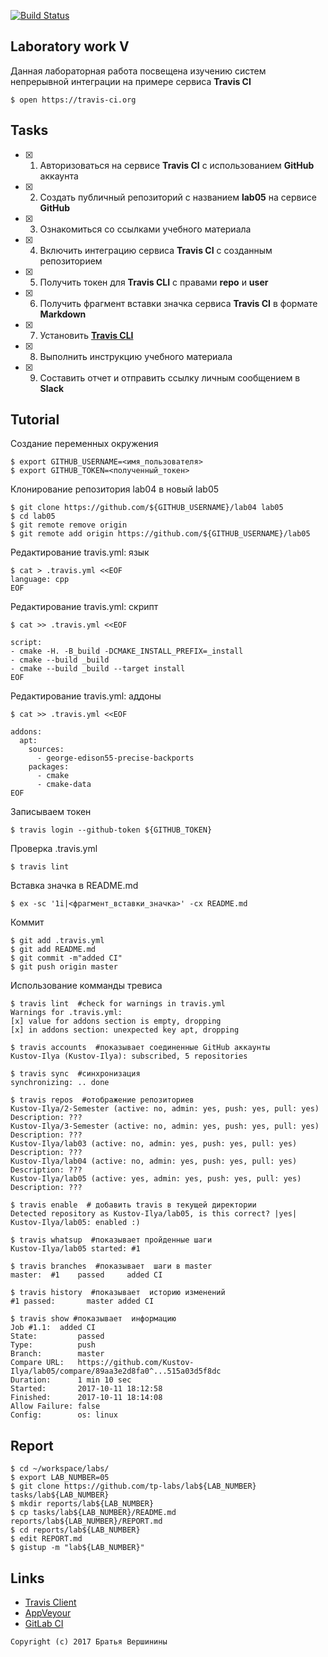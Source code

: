 [![Build Status](https://travis-ci.org/Kustov-Ilya/lab05.svg?branch=master)](https://travis-ci.org/Kustov-Ilya/lab05)
## Laboratory work V

Данная лабораторная работа посвещена изучению систем непрерывной интеграции на примере сервиса **Travis CI**

```ShellSession
$ open https://travis-ci.org
```

## Tasks

- [x] 1. Авторизоваться на сервисе **Travis CI** с использованием **GitHub** аккаунта
- [x] 2. Создать публичный репозиторий с названием **lab05** на сервисе **GitHub**
- [x] 3. Ознакомиться со ссылками учебного материала
- [x] 4. Включить интеграцию сервиса **Travis CI** с созданным репозиторием
- [x] 5. Получить токен для **Travis CLI** с правами **repo** и **user**
- [x] 6. Получить фрагмент вставки значка сервиса **Travis CI** в формате **Markdown**
- [x] 7. Установить [**Travis CLI**](https://github.com/travis-ci/travis.rb#installation)
- [x] 8. Выполнить инструкцию учебного материала
- [x] 9. Составить отчет и отправить ссылку личным сообщением в **Slack**

## Tutorial

Создание переменных окружения
```ShellSession
$ export GITHUB_USERNAME=<имя_пользователя>
$ export GITHUB_TOKEN=<полученный_токен>
```
Клонирование репозитория lab04 в новый lab05
```ShellSession
$ git clone https://github.com/${GITHUB_USERNAME}/lab04 lab05
$ cd lab05
$ git remote remove origin
$ git remote add origin https://github.com/${GITHUB_USERNAME}/lab05
```
Редактирование travis.yml: язык
```ShellSession
$ cat > .travis.yml <<EOF
language: cpp
EOF
```
Редактирование travis.yml: скрипт
```ShellSession
$ cat >> .travis.yml <<EOF

script:
- cmake -H. -B_build -DCMAKE_INSTALL_PREFIX=_install
- cmake --build _build
- cmake --build _build --target install
EOF
```
Редактирование travis.yml: аддоны
```ShellSession
$ cat >> .travis.yml <<EOF

addons:
  apt:
    sources:
      - george-edison55-precise-backports
    packages:
      - cmake
      - cmake-data
EOF
```
Записываем токен
```ShellSession
$ travis login --github-token ${GITHUB_TOKEN}
```
Проверка .travis.yml
```ShellSession
$ travis lint
```
Вставка значка в README.md
```ShellSession
$ ex -sc '1i|<фрагмент_вставки_значка>' -cx README.md
```
Коммит
```ShellSession
$ git add .travis.yml
$ git add README.md
$ git commit -m"added CI"
$ git push origin master
```
Использование комманды тревиса 
```ShellSession
$ travis lint  #check for warnings in travis.yml
Warnings for .travis.yml:
[x] value for addons section is empty, dropping
[x] in addons section: unexpected key apt, dropping

$ travis accounts  #показывает соединенные GitHub аккаунты
Kustov-Ilya (Kustov-Ilya): subscribed, 5 repositories

$ travis sync  #синхронизация
synchronizing: .. done

$ travis repos  #отображение репозиториев
Kustov-Ilya/2-Semester (active: no, admin: yes, push: yes, pull: yes)
Description: ???
Kustov-Ilya/3-Semester (active: no, admin: yes, push: yes, pull: yes)
Description: ???
Kustov-Ilya/lab03 (active: no, admin: yes, push: yes, pull: yes)
Description: ???
Kustov-Ilya/lab04 (active: no, admin: yes, push: yes, pull: yes)
Description: ???
Kustov-Ilya/lab05 (active: yes, admin: yes, push: yes, pull: yes)
Description: ???

$ travis enable  # добавить travis в текущей директории
Detected repository as Kustov-Ilya/lab05, is this correct? |yes| 
Kustov-Ilya/lab05: enabled :)

$ travis whatsup  #показывает пройденные шаги
Kustov-Ilya/lab05 started: #1

$ travis branches  #показывает  шаги в master 
master:  #1    passed     added CI

$ travis history  #показывает  историю изменений 
#1 passed:       master added CI

$ travis show #показывает  информацию
Job #1.1:  added CI
State:         passed
Type:          push
Branch:        master
Compare URL:   https://github.com/Kustov-Ilya/lab05/compare/89aa3e2d8fa0^...515a03d5f8dc
Duration:      1 min 10 sec
Started:       2017-10-11 18:12:58
Finished:      2017-10-11 18:14:08
Allow Failure: false
Config:        os: linux

```

## Report

```ShellSession
$ cd ~/workspace/labs/
$ export LAB_NUMBER=05
$ git clone https://github.com/tp-labs/lab${LAB_NUMBER} tasks/lab${LAB_NUMBER}
$ mkdir reports/lab${LAB_NUMBER}
$ cp tasks/lab${LAB_NUMBER}/README.md reports/lab${LAB_NUMBER}/REPORT.md
$ cd reports/lab${LAB_NUMBER}
$ edit REPORT.md
$ gistup -m "lab${LAB_NUMBER}"
```

## Links

- [Travis Client](https://github.com/travis-ci/travis.rb)
- [AppVeyour](https://www.appveyor.com/)
- [GitLab CI](https://about.gitlab.com/gitlab-ci/)

```
Copyright (c) 2017 Братья Вершинины
```
